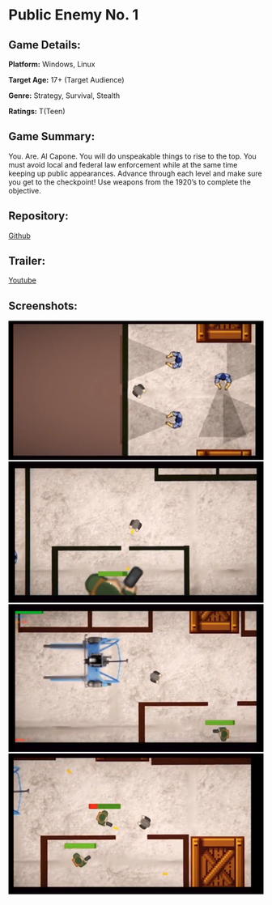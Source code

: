 # Public Enemy No. 1

## **Game Details:**

**Platform:** Windows, Linux

**Target Age:** 17+ (Target Audience)

**Genre:** Strategy, Survival, Stealth

**Ratings:** T(Teen)


## **Game Summary:**
You. Are. Al Capone. You will do unspeakable things to rise to the top. You must avoid local and federal law enforcement while at the same time keeping up public appearances. Advance through each level and make sure you get to the checkpoint! Use weapons from the 1920’s to complete the objective.


## **Repository:** 
[Github](https://github.com/iqtedar123/Public-Enemy-Unity)

## **Trailer:**
[Youtube](https://youtu.be/7itJhG-SCSU)

## **Screenshots:**

![](/Public_Enemy_Screens/1.png)
![](/Public_Enemy_Screens/2.png)
![](/Public_Enemy_Screens/3.png)
![](/Public_Enemy_Screens/4.png)